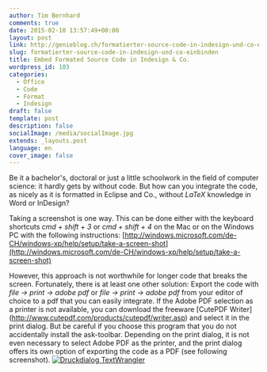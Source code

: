 ```yaml
---
author: Tim Bernhard
comments: true
date: 2015-02-10 13:57:49+00:00
layout: post
link: http://genieblog.ch/formatierter-source-code-in-indesign-und-co-einbinden/
slug: formatierter-source-code-in-indesign-und-co-einbinden
title: Embed Formated Source Code in Indesign & Co.
wordpress_id: 103
categories:
  - Office
  - Code 
  - Format 
  - Indesign
draft: false
template: post
description: false
socialImage: /media/socialImage.jpg
extends: _layouts.post
language: en
cover_image: false
---
```


Be it a bachelor's, doctoral or just a little schoolwork in the field of computer science: it hardly gets by without code.
But how can you integrate the code, as nicely as it is formatted in Eclipse and Co., without _LaTeX_ knowledge in Word or InDesign?

Taking a screenshot is one way.
This can be done either with the keyboard shortcuts _cmd + shift + 3_ or _cmd + shift + 4_ on the Mac or on the Windows PC with the following instructions: [http://windows.microsoft.com/de-CH/windows-xp/help/setup/take-a-screen-shot](http://windows.microsoft.com/de-CH/windows-xp/help/setup/take-a-screen-shot)

However, this approach is not worthwhile for longer code that breaks the screen.
Fortunately, there is at least one other solution: Export the code with _file -> print -> adobe pdf_ or _file -> print -> adobe pdf_ from your editor of choice to a pdf that you can easily integrate. 
If the Adobe PDF selection as a printer is not available, you can download the freeware [CutePDF Writer] (http://www.cutepdf.com/products/cutepdf/writer.asp) and select it in the print dialog.
But be careful if you choose this program that you do not accidentally install the ask-toolbar.
Depending on the print dialog, it is not even necessary to select Adobe PDF as the printer, and the print dialog offers its own option of exporting the code as a PDF (see following screenshot).
[![Druckdialog TextWrangler](https://genieblog.ch/assets/images/Screen-Shot-2015-02-10-at-14.51.55.png)](http://genieblog.ch/assets/images/Screen-Shot-2015-02-10-at-14.51.55.png)
